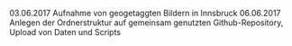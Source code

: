 03.06.2017  Aufnahme von geogetaggten Bildern in Innsbruck
06.06.2017  Anlegen der Ordnerstruktur auf gemeinsam genutzten Github-Repository, Upload von Daten und Scripts 
